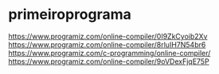 # primeiroprograma
https://www.programiz.com/online-compiler/0I9ZkCyoib2Xv
https://www.programiz.com/online-compiler/8rluIH7N54br6
https://www.programiz.com/c-programming/online-compiler/
https://www.programiz.com/online-compiler/9oVDexFjqE75P
